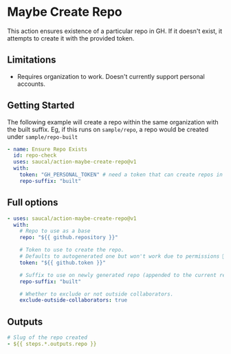 # Maybe Create Repo

This action ensures existence of a particular repo in GH. If it doesn't exist, it attempts to create it with the provided token.

## Limitations

* Requires organization to work. Doesn't currently support personal accounts.

## Getting Started

The following example will create a repo within the same organization with the built suffix. Eg, if this runs on `sample/repo`, a repo would be created under `sample/repo-built`

```yml
- name: Ensure Repo Exists
  id: repo-check
  uses: saucal/action-maybe-create-repo@v1
  with:
    token: "GH_PERSONAL_TOKEN" # need a token that can create repos in an organization
    repo-suffix: "built"
```

## Full options

```yml
- uses: saucal/action-maybe-create-repo@v1
  with:
    # Repo to use as a base
    repo: "${{ github.repository }}"

    # Token to use to create the repo. 
    # Defaults to autogenerated one but won't work due to permissions 🤪
    token: "${{ github.token }}"

    # Suffix to use on newly generated repo (appended to the current repo name)
    repo-suffix: "built"

    # Whether to exclude or not outside collaborators.
    exclude-outside-collaborators: true
```

## Outputs

```yml
# Slug of the repo created
- ${{ steps.*.outputs.repo }}
```

